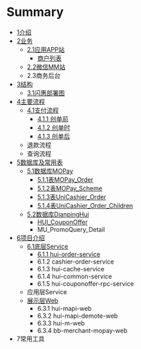 # Summary

* [1介绍](README.md)
* [2业务](yewumd.md)
   * [2.1应用APP站](application.md)
       * [商户列表](shanghu_lie_biao_md.md)
   * [2.2微信MM站](wei_xin_mm_zhan.md)
   * 2.3商务后台
* [3结构](structure.md)
   * [3.1闪惠部署图](31shan_hui_bu_shu_tu.md)
* [4主要流程](process.md)
   * [4.1支付流程](zhi_fu_liu_cheng.md)
       * [4.1.1 创单前](311yong_hu_cao_zuo.md)
       * [4.1.2 创单时](312_shan_hui_ding_dan_ff0d_chuang_dan.md)
       * [4.1.3 创单后](413_chuang_dan_hou.md)
   * 退款流程
   * 查询流程
* [5数据库及常用表](shu_ju_ku_ji_chang_yong_biao.md)
   * [5.1数据库MOPay](shu_ju_ku_mopay.md)
       * [5.1.1表MOPay_Order](biao_mopay_order.md)
       * [5.1.2表MOPay_Scheme](biao_mopay_scheme.md)
       * [5.1.3表UniCashier_Order](biao_unicashier_order.md)
       * [5.1.4表UniCashier_Order_Children](biao_unicashier_order_children.md)
   * [5.2数据库DianpingHui](shu_ju_ku_dianpinghui.md)
       * [HUI_CouponOffer](huicouponoffer.md)
       * MU_PromoQuery_Detail
* [6项目介绍](xiang_mu_jie_shao.md)
   * [6.1底层Service](di_ceng_service.md)
       * [6.1.1 hui-order-service](611_hui-order-service.md)
       * 6.1.2 cashier-order-service
       * 6.1.3 hui-cache-service
       * 6.1.4 hui-common-service
       * 6.1.5 hui-couponoffer-rpc-service
   * 应用层Service
   * [展示层Web](zhan_shi_ceng_web.md)
       * 6.3.1 hui-mapi-web
       * 6.3.2 hui-mapi-demote-web
       * 6.3.3 hui-m-web
       * 6.3.4 bb-merchant-mopay-web
* 7常用工具

